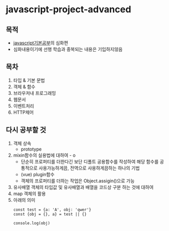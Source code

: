 # javascript-project-advanced

## 목적
- [javascript기본공부](https://github.com/KimJaeGeun/javascript-project)의 심화편
- 심화내용이기에 선행 학습과 중복되는 내용은 기입하지않음

## 목차
1. 타입 & 기본 문법
2. 객체 & 함수
3. 브라우저내 프로그래밍
4. 웹문서
5. 이벤트처리
6. HTTP제어

## 다시 공부할 것
1. 객체 상속
    - prototype
2. mixin함수의 실용법에 대하여 - o
    - 단순히 프로퍼티를 더한다긴 보단 디폴트 공용함수를 작성하여 해당 함수를 공통적으로 사용가능하게끔, 전역으로 사용하게끔하는 하나의 기법
    - (vue) plugin함수
    - 객체의 프로퍼티를 더하는 작업은 Object.assigin()으로 가능
3. 유사배열 객체의 타입값 및 유사배열과 배열을 코드상 구분 하는 것에 대하여
4. map 객체의 활용
5. 아래의 의미
    ```
    const test = {a: 'A', obj: 'qwer'}
    const {obj = {}, a} = test || {}

    console.log(obj)
    ```
